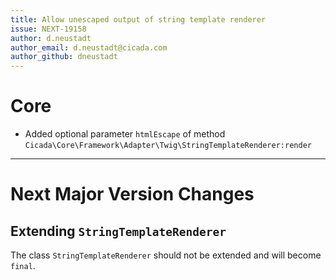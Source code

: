 ```yaml
---
title: Allow unescaped output of string template renderer
issue: NEXT-19158
author: d.neustadt
author_email: d.neustadt@cicada.com
author_github: dneustadt
---
```

# Core
* Added optional parameter `htmlEscape` of method `Cicada\Core\Framework\Adapter\Twig\StringTemplateRenderer:render` 
___
# Next Major Version Changes

## Extending `StringTemplateRenderer`

The class `StringTemplateRenderer` should not be extended and will become `final`.
